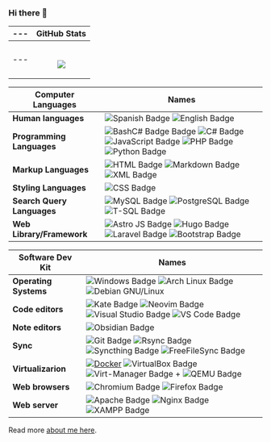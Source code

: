 ### Hi there 👋

|      ---     |                                                                                                              GitHub Stats                                                                                                   |
| :----------: | :-------------------------------------------------------------------------------------------------------------------------------------------------------------------------------------------------------------------------: |
| --- | <p align="center"><a href="https://github.com/anuraghazra/github-readme-stats"><br><img align="center" src="https://github-readme-stats.vercel.app/api?username=David7ce&show_icons=true&theme=tokyonight"/><br></a></p> |

| **Computer Languages**     | Names                                                                                                                                                                                                                                                                                                                                                                                                                                                                                                                                                                                               |
| -------------------------- | --------------------------------------------------------------------------------------------------------------------------------------------------------------------------------------------------------------------------------------------------------------------------------------------------------------------------------------------------------------------------------------------------------------------------------------------------------------------------------------------------------------------------------------------------------------------------------------------------- |
| **Human languages**        | ![Spanish Badge](https://img.shields.io/badge/Español-🇪🇸-red) ![English Badge](https://img.shields.io/badge/English-🇺🇸-blue)                                                                                                                                                                                                                                                                                                                                                                                                                                                                        |
| **Programming Languages**  | ![Bash![C# Badge](https://img.shields.io/badge/-C%23-239120?style=flat&logo=C%20Sharp&logoColor=white) Badge](https://img.shields.io/badge/-Bash-444444?style=flat&logo=GNU%20Bash) ![C# Badge](https://img.shields.io/badge/-C%23-239120?style=flat&logo=C%20Sharp&logoColor=white) ![JavaScript Badge](https://img.shields.io/badge/-JavaScript-F7DF1E?style=flat&logo=JavaScript&logoColor=black) ![PHP Badge](https://img.shields.io/badge/-PHP-777BB4?style=flat&logo=PHP&logoColor=white) ![Python Badge](https://img.shields.io/badge/-Python-3776AB?style=flat&logo=Python&logoColor=white) |
| **Markup Languages**       | ![HTML Badge](https://img.shields.io/badge/-HTML5-E34F26?style=flat&logo=HTML5&logoColor=white) ![Markdown Badge](https://img.shields.io/badge/-Markdown-000000?style=flat&logo=Markdown&logoColor=white) ![XML Badge](https://img.shields.io/badge/-XML-00599C?style=flat&logo=XML&logoColor=white)                                                                                                                                                                                                                                                                                                |
| **Styling Languages**      | ![CSS Badge](https://img.shields.io/badge/-CSS-1572B6?style=flat&logo=CSS3&logoColor=white)                                                                                                                                                                                                                                                                                                                                                                                                                                                                                                         |
| **Search Query Languages** | ![MySQL Badge](https://img.shields.io/badge/-MySQL-4479A1?style=flat&logo=MySQL&logoColor=white) ![PostgreSQL Badge](https://img.shields.io/badge/-PostgreSQL-336791?style=flat&logo=PostgreSQL&logoColor=white) ![T-SQL Badge](https://img.shields.io/badge/-T--SQL-CC2927?style=flat&logo=Microsoft%20SQL%20Server&logoColor=white)                                                                                                                                                                                                                                                               |
| **Web Library/Framework**  | ![Astro JS Badge](https://img.shields.io/badge/-Astro%20JS-0c2445?style=flat&logo=astro) ![Hugo Badge](https://img.shields.io/badge/-Hugo-FF4088?style=flat&logo=hugo) ![Laravel Badge](https://img.shields.io/badge/-Laravel-FF2D20?style=flat&logo=laravel&logoColor=white) ![Bootstrap Badge](https://img.shields.io/badge/-Bootstrap-563D7C?style=flat&logo=bootstrap&logoColor=white)                                                                                                                                                                                                          |

| **Software Dev Kit**  | Names                                                                                                                                                                                                                                                                                                                                                                                                                            |
| --------------------- | -------------------------------------------------------------------------------------------------------------------------------------------------------------------------------------------------------------------------------------------------------------------------------------------------------------------------------------------------------------------------------------------------------------------------------- |
| **Operating Systems** | ![Windows Badge](https://img.shields.io/badge/-Windows-0078D6?style=flat&logo=windows&logoColor=white) ![Arch Linux Badge](https://img.shields.io/badge/-Arch%20Linux-1793D1?style=flat&logo=arch-linux&logoColor=white) ![Debian GNU/Linux](https://img.shields.io/badge/-Debian%20GNU%2FLinux-A81D33?style=flat&logo=debian&logoColor=white)                                                                                   |
| **Code editors**      | ![Kate Badge](https://img.shields.io/badge/-Kate-0082C9?style=flat&logo=kate&logoColor=white) ![Neovim Badge](https://img.shields.io/badge/-Neovim-57A143?style=flat&logo=neovim&logoColor=white) ![Visual Studio Badge](https://img.shields.io/badge/-Visual%20Studio-5C2D91?style=flat&logo=visual-studio) ![VS Code Badge](https://img.shields.io/badge/-VS%20Code-007ACC?style=flat&logo=visual-studio-code&logoColor=white) |
| **Note editors**      | ![Obsidian Badge](https://img.shields.io/badge/-Obsidian-0D1321?style=flat&logo=obsidian&logoColor=white)                                                                                                                                                                                                                                                                                                                        |
| **Sync**              | ![Git Badge](https://img.shields.io/badge/-Git-F05032?style=flat&logo=git&logoColor=white) ![Rsync Badge](https://img.shields.io/badge/-Rsync-3D8CFF?style=flat&logo=rsync&logoColor=white) ![Syncthing Badge](https://img.shields.io/badge/-Syncthing-2D3134?style=flat&logo=syncthing&logoColor=white) ![FreeFileSync Badge](https://img.shields.io/badge/-FreeFileSync-0098FE?style=flat&logo=freefilesync&logoColor=white)   |
| **Virtualizarion**    | [![Docker](https://img.shields.io/badge/-Docker-2496ED?style=flat&logo=docker&logoColor=white)](https://www.docker.com) ![VirtualBox Badge](https://img.shields.io/badge/-VirtualBox-183A61?style=flat&logo=virtualbox) ![Virt-Manager Badge](https://img.shields.io/badge/-Virt--Manager-4EAA25?style=flat&logo=virtualbox) + ![QEMU Badge](https://img.shields.io/badge/-QEMU-FF6600?style=flat&logo=qemu&logoColor=white)     |
| **Web browsers**      | ![Chromium Badge](https://img.shields.io/badge/-Chromium-4E8FFB?style=flat&logo=Google%20Chrome&logoColor=white) ![Firefox Badge](https://img.shields.io/badge/-Firefox-FF7139?style=flat&logo=Firefox&logoColor=white)                                                                                                                                                                                                          |
| **Web server**        | ![Apache Badge](https://img.shields.io/badge/-Apache-D22128?style=flat&logo=apache&logoColor=white) ![Nginx Badge](https://img.shields.io/badge/-Nginx-009639?style=flat&logo=nginx&logoColor=white) ![XAMPP Badge](https://img.shields.io/badge/-XAMPP-F37623?style=flat&logo=xampp&logoColor=white)                                                                                                                            |

Read more [about me here](https://david7ce.github.io/about/).

